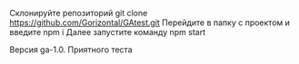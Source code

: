 Склонируйте репозиторий git clone https://github.com/Gorizontal/GAtest.git
Перейдите в папку с проектом и введите npm i 
Далее запустите команду npm start

Версия ga-1.0. Приятного теста